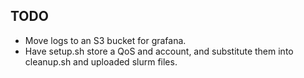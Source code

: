 ## TODO

+ Move logs to an S3 bucket for grafana.
+ Have setup.sh store a QoS and account, and substitute them into cleanup.sh and uploaded slurm files. 
